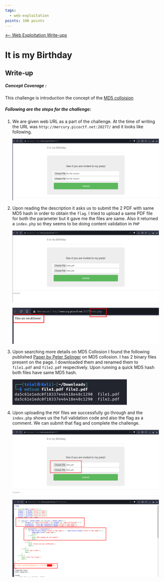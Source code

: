 ```yaml
---
tags:
  - web-exploitation
points: 100 points
---
```


[<-- Web Exploitation Write-ups](../writeup-list.md)

# It is my Birthday
## Write-up

##### Concept Coverage :
This challenge is introduction the concept of the [MD5 colloision](https://en.wikipedia.org/wiki/MD5#)

##### Following are the steps for the challenge: 
1. We are given web URL as a part of the challenge. At the time of writing the URL was `http://mercury.picoctf.net:20277/` and it looks like following. 

    ![website](./assets/website.png)

2. Upon reading the description it asks us to submit the 2 PDF with same MD5 hash in order to obtain the `flag`. I tried to upload a same PDF file for both the parameter but it gave me the files are same. Also it returned a `index.php` so they seems to be doing content validation in `PHP` 

    ![same-file-1](./assets/same-file-1.png)

    ![same-file-2](./assets/same-file-2.png)

3. Upon searching more details on MD5 Collosion I found the following published [Paper by Peter Selinger](https://www.mscs.dal.ca/~selinger/md5collision/) on MD5 collosion. I has 2 binary files present on the page. I downloaded them and renamed them to `file1.pdf` and `file2.pdf` respectively. Upon running a quick MD5 hash both files have same MD5 hash.

    ![md5-check](./assets/md5-check.png)

4. Upon uploading the `PDF` files we successfully go through and the `index.php` shows us the full validation code and also the flag as a comment. We can submit that flag and complete the challenge.

    ![same-hash-input](./assets/same-hash-input.png)

    ![flag](./assets/flag.png)

